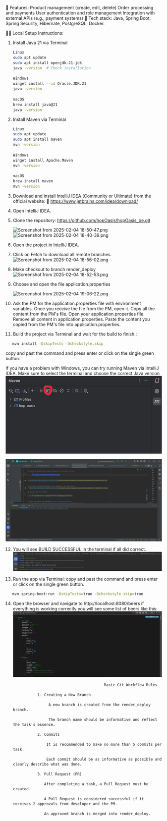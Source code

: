 📌 Features:
Product management (create, edit, delete)
Order processing and payments
User authentication and role management
Integration with external APIs (e.g., payment systems)
🚀 Tech stack: Java, Spring Boot, Spring Security, Hibernate, PostgreSQL, Docker.

👷‍♀️ Local Setup Instructions:
1. Install Java 21 via Terminal
   ```sh
   Linux
   sudo apt update
   sudo apt install openjdk-21-jdk
   java -version  # Check installation
   
   Windows
   winget install --id Oracle.JDK.21
   java -version
   
   macOS
   brew install java@21
   java -version
   
2. Install Maven via Terminal
   
   ```sh
   Linux
   sudo apt update
   sudo apt install maven
   mvn -version
   
   Windows
   winget install Apache.Maven
   mvn -version
   
   macOS
   brew install maven
   mvn -version
   
3. Download and install IntelliJ IDEA (Community or Ultimate) from the official website:
   🔗 https://www.jetbrains.com/idea/download/

4. Open IntelliJ IDEA.
5. Clone the repository:
   https://github.com/hopOasis/hopOasis_be.git


   ![Screenshot from 2025-02-04 18-50-47.png](src/main/resources/images/Screenshot%20from%202025-02-04%2018-50-47.png)
   ![Screenshot from 2025-02-04 18-40-39.png](src/main/resources/images/Screenshot%20from%202025-02-04%2018-40-39.png)

6. Open the project in IntelliJ IDEA.
7. Click on Fetch to download all remote branches.
   ![Screenshot from 2025-02-04 18-56-02.png](src/main/resources/images/Screenshot%20from%202025-02-04%2018-56-02.png)


8. Make checkout to branch render_deploy
   ![Screenshot from 2025-02-04 18-52-53.png](src/main/resources/images/Screenshot%20from%202025-02-04%2018-52-53.png)


9. Choose and open the file application.properties

   ![Screenshot from 2025-02-04 19-06-22.png](src/main/resources/images/Screenshot%20from%202025-02-04%2019-06-22.png)

10. Ask the PM for the application.properties file with environment variables.
   Once you receive the file from the PM, open it.
   Copy all the content from the PM's file.
   Open your application.properties file.
   Remove all content in application.properties.
   Paste the content you copied from the PM's file into application.properties.


11. Build the project via Terminal and wait for the build to finish.:
   ```sh
      mvn install -DskipTests -Dcheckstyle.skip
   ```
copy and past the command and press enter or click on the single green button.

If you have a problem with Windows, you can try running Maven via IntelliJ IDEA.
Make sure to select the terminal and choose the correct Java version
![photo_2025-02-05_20-14-36.jpg](src/main/resources/images/photo_2025-02-05_20-14-36.jpg)


![Screenshot from 2025-02-04 20-34-47.png](src/main/resources/images/Screenshot%20from%202025-02-04%2020-34-47.png)
 


12. You will see BUILD SUCCESSFUL in the terminal if all did correct.
  ![Screenshot from 2025-02-04 20-10-33.png](src/main/resources/images/Screenshot%20from%202025-02-04%2020-10-33.png)

13. Run the app via Terminal:
    copy and past the command and press enter or click on the single green button.
   ```sh
      mvn spring-boot:run -DskipTests=true -Dcheckstyle.skip=true
   ```
   
14. Open the browser and navigate to http://localhost:8080/beers
    if everything is working correctly you will see some list of beers like this:
    ![Screenshot from 2025-02-04 20-29-05.png](src/main/resources/images/Screenshot%20from%202025-02-04%2020-29-05.png)


                                                 Basic Git Workflow Rules

                   1. Creating a New Branch

                        A new branch is created from the render_deploy branch.

                        The branch name should be informative and reflect the task's essence.

                   2. Commits

                       It is recommended to make no more than 5 commits per task.

                       Each commit should be as informative as possible and clearly describe what was done.

                   3. Pull Request (PR)

                      After completing a task, a Pull Request must be created.

                      A Pull Request is considered successful if it receives 2 approvals from developer and the PM.

                      An approved branch is merged into render_deploy.
    
